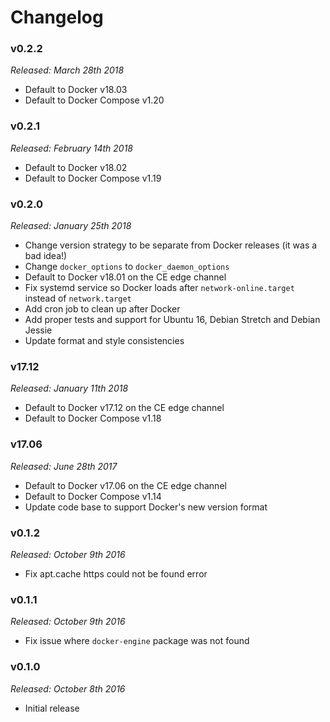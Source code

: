 # Changelog

### v0.2.2

*Released: March 28th 2018*

- Default to Docker v18.03
- Default to Docker Compose v1.20

### v0.2.1

*Released: February 14th 2018*

- Default to Docker v18.02
- Default to Docker Compose v1.19

### v0.2.0

*Released: January 25th 2018*

- Change version strategy to be separate from Docker releases (it was a bad idea!)
- Change `docker_options` to `docker_daemon_options`
- Default to Docker v18.01 on the CE edge channel
- Fix systemd service so Docker loads after `network-online.target` instead of `network.target`
- Add cron job to clean up after Docker
- Add proper tests and support for Ubuntu 16, Debian Stretch and Debian Jessie
- Update format and style consistencies

### v17.12

*Released: January 11th 2018*

- Default to Docker v17.12 on the CE edge channel
- Default to Docker Compose v1.18

### v17.06

*Released: June 28th 2017*

- Default to Docker v17.06 on the CE edge channel
- Default to Docker Compose v1.14
- Update code base to support Docker's new version format

### v0.1.2

*Released: October 9th 2016*

- Fix apt.cache https could not be found error

### v0.1.1

*Released: October 9th 2016*

- Fix issue where `docker-engine` package was not found

### v0.1.0

*Released: October 8th 2016*

- Initial release
